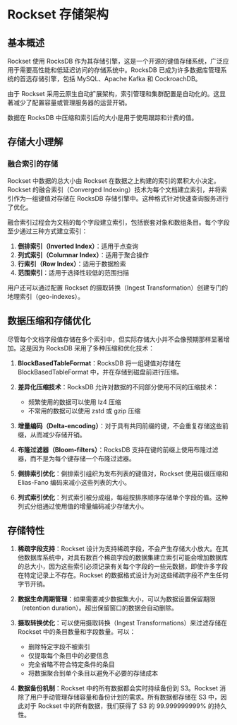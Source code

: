 # Rockset 存储架构

## 基本概述

Rockset 使用 RocksDB 作为其存储引擎，这是一个开源的键值存储系统，广泛应用于需要高性能和低延迟访问的存储系统中。RocksDB 已成为许多数据库管理系统的首选存储引擎，包括 MySQL、Apache Kafka 和 CockroachDB。

由于 Rockset 采用云原生自动扩展架构，索引管理和集群配置是自动化的。这显著减少了配置容量或管理服务器的运营开销。

数据在 RocksDB 中压缩和索引后的大小是用于使用跟踪和计费的值。

## 存储大小理解

### 融合索引的存储

Rockset 中数据的总大小由 Rockset 在数据之上构建的索引的累积大小决定。Rockset 的融合索引（Converged Indexing）技术为每个文档建立索引，并将索引作为一组键值对存储在 RocksDB 存储引擎中。这种格式针对快速查询服务进行了优化。

融合索引过程会为文档的每个字段建立索引，包括嵌套对象和数组条目。每个字段至少通过三种方式建立索引：

1. **倒排索引（Inverted Index）**：适用于点查询
2. **列式索引（Columnar Index）**：适用于聚合操作
3. **行索引（Row Index）**：适用于数据检索
4. **范围索引**：适用于选择性较低的范围扫描

用户还可以通过配置 Rockset 的摄取转换（Ingest Transformation）创建专门的地理索引（geo-indexes）。

## 数据压缩和存储优化

尽管每个文档字段值存储在多个索引中，但实际存储大小并不会像预期那样显著增加。这是因为 RocksDB 采用了多种压缩和优化技术：

1. **BlockBasedTableFormat**：RocksDB 将一组键值对存储在 BlockBasedTableFormat 中，并在存储到磁盘前进行压缩。

2. **差异化压缩技术**：RocksDB 允许对数据的不同部分使用不同的压缩技术：
   - 频繁使用的数据可以使用 lz4 压缩
   - 不常用的数据可以使用 zstd 或 gzip 压缩

3. **增量编码（Delta-encoding）**：对于具有共同前缀的键，不会重复存储这些前缀，从而减少存储开销。

4. **布隆过滤器（Bloom-filters）**：RocksDB 支持在键的前缀上使用布隆过滤器，而不是为每个键存储一个布隆过滤器。

5. **倒排索引优化**：倒排索引组织为发布列表的键值对，Rockset 使用前缀压缩和 Elias-Fano 编码来减小这些列表的大小。

6. **列式索引优化**：列式索引被分成组，每组按排序顺序存储单个字段的值。这种列式分组通过使用值的增量编码减少存储大小。

## 存储特性

1. **稀疏字段支持**：Rockset 设计为支持稀疏字段，不会产生存储大小放大。在其他数据库系统中，对具有数百个稀疏字段的数据集建立索引可能会增加数据库的总大小，因为这些索引必须记录有关每个字段的一些元数据，即使许多字段在特定记录上不存在。Rockset 的数据格式设计为对这些稀疏字段不产生任何字节开销。

2. **数据生命周期管理**：如果需要减少数据集大小，可以为数据设置保留期限（retention duration）。超出保留窗口的数据会自动删除。

3. **摄取转换优化**：可以使用摄取转换（Ingest Transformations）来过滤存储在 Rockset 中的条目数量和字段数量。可以：
   - 删除特定字段不被索引
   - 仅提取每个条目中的必要信息
   - 完全省略不符合特定条件的条目
   - 将数据聚合到单个条目以避免不必要的存储成本

4. **数据备份机制**：Rockset 中的所有数据都会实时持续备份到 S3。Rockset 消除了用户手动管理存储容量和备份计划的需求。所有数据都存储在 S3 中，因此对于 Rockset 中的所有数据，我们获得了 S3 的 99.999999999% 的持久性。
